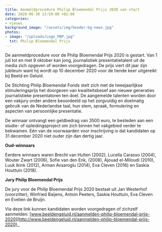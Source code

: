 ```yaml
---
title: Aanmeldprocedure Philip Bloemendal Prijs 2020 van start 
date: 2020-06-30 13:59:00 +02:00
categories:
- nieuws
background_image: "/assets/img/header-bg-news.jpg"
photos:
- image: "/uploads/Logo_PBP.jpg"
  txt: Philip Bloemendal Prijs
---
```


De aanmeldprocedure voor de Philip Bloemendal Prijs 2020 is gestart. Van 1 juli tot en met 9 oktober kan jong, journalistiek presentatietalent uit de media zich opgeven of worden voorgedragen. De prijs viert dit jaar zijn jubileum want hij wordt op 10 december 2020 voor de tiende keer uitgereikt bij Beeld en Geluid. 

De Stichting Philip Bloemendal Fonds stelt zich met de tweejaarlijkse stimuleringsprijs het doorgeven van kwaliteitsbesef aan nieuwe generaties journalistieke presentatoren ten doel. De aangemelde talenten worden door een vakjury onder andere beoordeeld op het zorgvuldig en doelmatig gebruik van de Nederlandse taal, hun stem, spraak, formulering en aspecten van persoonlijke presentatie.

De winnaar ontvangt een geldbedrag van 3500 euro, te besteden aan een studie- of opleidingsproject om zich binnen het vakgebied verder te bekwamen. Eén van de voorwaarden voor inschrijving is dat kandidaten op 31 december 2020 niet ouder zijn dan dertig jaar. 

**Oud-winnaars**

Eerdere winnaars waren Brecht van Hulten (2002), Lucella Carasso (2004), Wouter Zwart (2006), Sofie van den Enk, (2008), Ajouad el-Miloudi (2010), Luuk Ikink (2012), Arman Avsaroglu (2014), Eva Cleven (2016) en Saskia Houttuin (2018).

**Jury Philip Bloemendal Prijs**

De jury voor de Philip Bloemendal Prijs 2020 bestaat uit Jan Westerhof (voorzitter), Winfried Baijens, Antoin Peeters, Saskia Houttuin, Eva Cleven en Evelien de Bruijn.

Via deze link kunnen kandidaten worden voorgedragen of zichzelf aanmelden: [www.beeldengeluid.nl/aanmelden-philip-bloemendal-prijs-2020](http://www.beeldengeluid.nl/aanmelden-philip-bloemendal-prijs-2020)  